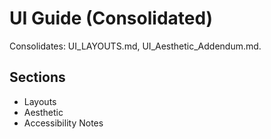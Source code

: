 # UI Guide (Consolidated)

Consolidates: UI_LAYOUTS.md, UI_Aesthetic_Addendum.md.

## Sections

- Layouts
- Aesthetic
- Accessibility Notes
